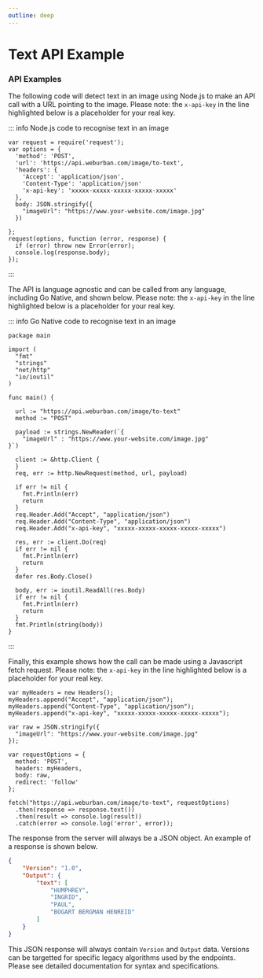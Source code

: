```yaml
---
outline: deep
---
```


# Text API Example

### API Examples

The following code will detect text in an image using Node.js to make an API call with a URL pointing to the image. Please note: the `x-api-key` in the line highlighted below is a placeholder for your real key. 

::: info Node.js code to recognise text in an image 
```js{10}
var request = require('request');
var options = {
  'method': 'POST',
  'url': 'https://api.weburban.com/image/to-text',
  'headers': {
    'Accept': 'application/json',
    'Content-Type': 'application/json'
    'x-api-key': 'xxxxx-xxxxx-xxxxx-xxxxx-xxxxx'
  },
  body: JSON.stringify({
    "imageUrl": "https://www.your-website.com/image.jpg"
  })

};
request(options, function (error, response) {
  if (error) throw new Error(error);
  console.log(response.body);
});
```
:::

The API is language agnostic and can be called from any language, including Go Native, and shown below. Please note: the `x-api-key` in the line highlighted below is a placeholder for your real key. 

::: info Go Native code to recognise text in an image
```go{29}
package main

import (
  "fmt"
  "strings"
  "net/http"
  "io/ioutil"
)

func main() {

  url := "https://api.weburban.com/image/to-text"
  method := "POST"

  payload := strings.NewReader(`{
    "imageUrl" : "https://www.your-website.com/image.jpg"
}`)

  client := &http.Client {
  }
  req, err := http.NewRequest(method, url, payload)

  if err != nil {
    fmt.Println(err)
    return
  }
  req.Header.Add("Accept", "application/json")
  req.Header.Add("Content-Type", "application/json")
  req.Header.Add("x-api-key", "xxxxx-xxxxx-xxxxx-xxxxx-xxxxx")

  res, err := client.Do(req)
  if err != nil {
    fmt.Println(err)
    return
  }
  defer res.Body.Close()

  body, err := ioutil.ReadAll(res.Body)
  if err != nil {
    fmt.Println(err)
    return
  }
  fmt.Println(string(body))
}
```
:::

Finally, this example shows how the call can be made using a Javascript fetch request. Please note: the `x-api-key` in the line highlighted below is a placeholder for your real key. 

```js{4}
var myHeaders = new Headers();
myHeaders.append("Accept", "application/json");
myHeaders.append("Content-Type", "application/json");
myHeaders.append("x-api-key", "xxxxx-xxxxx-xxxxx-xxxxx-xxxxx");

var raw = JSON.stringify({
  "imageUrl": "https://www.your-website.com/image.jpg"
});

var requestOptions = {
  method: 'POST',
  headers: myHeaders,
  body: raw,
  redirect: 'follow'
};

fetch("https://api.weburban.com/image/to-text", requestOptions)
  .then(response => response.text())
  .then(result => console.log(result))
  .catch(error => console.log('error', error));
```

The response from the server will always be a JSON object. An example of a response is shown below. 

```json
{
    "Version": "1.0",
    "Output": {
        "text": [
            "HUMPHREY",
            "INGRID",
            "PAUL",
            "BOGART BERGMAN HENREID"
        ]
    }
}
```

This JSON response will always contain `Version` and `Output` data. Versions can be targetted for specific legacy algorithms used by the endpoints. Please see detailed documentation for syntax and specifications. 

